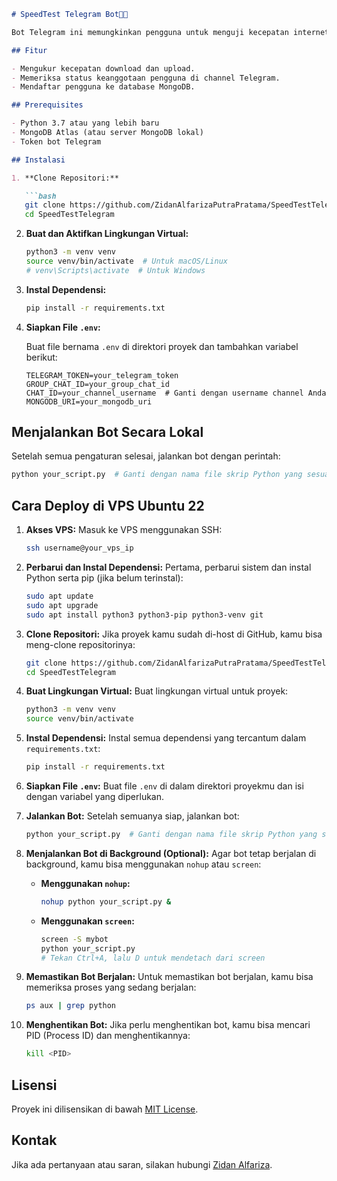 ```markdown
# SpeedTest Telegram Bot🚀🔥

Bot Telegram ini memungkinkan pengguna untuk menguji kecepatan internet mereka dengan mudah. Bot akan memeriksa apakah pengguna telah bergabung dengan channel tertentu sebelum memberikan hasil pengujian.

## Fitur

- Mengukur kecepatan download dan upload.
- Memeriksa status keanggotaan pengguna di channel Telegram.
- Mendaftar pengguna ke database MongoDB.

## Prerequisites

- Python 3.7 atau yang lebih baru
- MongoDB Atlas (atau server MongoDB lokal)
- Token bot Telegram

## Instalasi

1. **Clone Repositori:**

   ```bash
   git clone https://github.com/ZidanAlfarizaPutraPratama/SpeedTestTelegram.git
   cd SpeedTestTelegram
   ```

2. **Buat dan Aktifkan Lingkungan Virtual:**

   ```bash
   python3 -m venv venv
   source venv/bin/activate  # Untuk macOS/Linux
   # venv\Scripts\activate  # Untuk Windows
   ```

3. **Instal Dependensi:**

   ```bash
   pip install -r requirements.txt
   ```

4. **Siapkan File `.env`:**

   Buat file bernama `.env` di direktori proyek dan tambahkan variabel berikut:

   ```plaintext
   TELEGRAM_TOKEN=your_telegram_token
   GROUP_CHAT_ID=your_group_chat_id
   CHAT_ID=your_channel_username  # Ganti dengan username channel Anda
   MONGODB_URI=your_mongodb_uri
   ```

## Menjalankan Bot Secara Lokal

Setelah semua pengaturan selesai, jalankan bot dengan perintah:

```bash
python your_script.py  # Ganti dengan nama file skrip Python yang sesuai
```

## Cara Deploy di VPS Ubuntu 22

1. **Akses VPS:**
   Masuk ke VPS menggunakan SSH:
   ```bash
   ssh username@your_vps_ip
   ```

2. **Perbarui dan Instal Dependensi:**
   Pertama, perbarui sistem dan instal Python serta pip (jika belum terinstal):
   ```bash
   sudo apt update
   sudo apt upgrade
   sudo apt install python3 python3-pip python3-venv git
   ```

3. **Clone Repositori:**
   Jika proyek kamu sudah di-host di GitHub, kamu bisa meng-clone repositorinya:
   ```bash
   git clone https://github.com/ZidanAlfarizaPutraPratama/SpeedTestTelegram.git
   cd SpeedTestTelegram
   ```

4. **Buat Lingkungan Virtual:**
   Buat lingkungan virtual untuk proyek:
   ```bash
   python3 -m venv venv
   source venv/bin/activate
   ```

5. **Instal Dependensi:**
   Instal semua dependensi yang tercantum dalam `requirements.txt`:
   ```bash
   pip install -r requirements.txt
   ```

6. **Siapkan File `.env`:**
   Buat file `.env` di dalam direktori proyekmu dan isi dengan variabel yang diperlukan.

7. **Jalankan Bot:**
   Setelah semuanya siap, jalankan bot:
   ```bash
   python your_script.py  # Ganti dengan nama file skrip Python yang sesuai
   ```

8. **Menjalankan Bot di Background (Optional):**
   Agar bot tetap berjalan di background, kamu bisa menggunakan `nohup` atau `screen`:
   - **Menggunakan `nohup`:**
     ```bash
     nohup python your_script.py &
     ```
   - **Menggunakan `screen`:**
     ```bash
     screen -S mybot
     python your_script.py
     # Tekan Ctrl+A, lalu D untuk mendetach dari screen
     ```

9. **Memastikan Bot Berjalan:**
   Untuk memastikan bot berjalan, kamu bisa memeriksa proses yang sedang berjalan:
   ```bash
   ps aux | grep python
   ```

10. **Menghentikan Bot:**
    Jika perlu menghentikan bot, kamu bisa mencari PID (Process ID) dan menghentikannya:
    ```bash
    kill <PID>
    ```

## Lisensi

Proyek ini dilisensikan di bawah [MIT License](LICENSE).

## Kontak

Jika ada pertanyaan atau saran, silakan hubungi [Zidan Alfariza](mailto:zidanalfariza@gmail.com).
```

